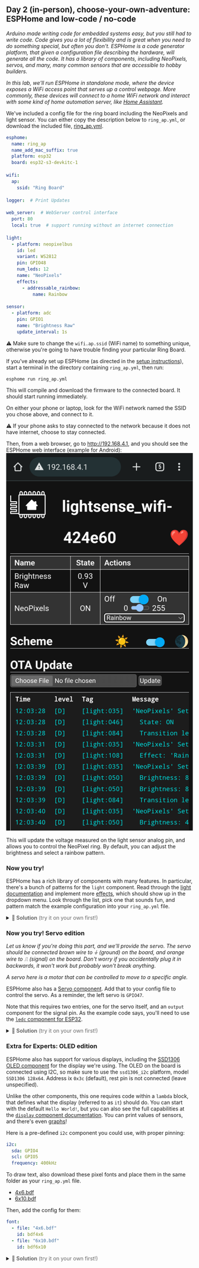 ## Day 2 (in-person), choose-your-own-adventure: ESPHome and low-code / no-code

_Arduino made writing code for embedded systems easy, but you still had to write code._
_Code gives you a lot of flexibility and is great when you need to do something special, but often you don't._
_ESPHome is a code generator platform, that given a configuration file describing the hardware, will generate all the code._
_It has a library of components, including NeoPixels, servos, and many, many common sensors that are accessible to hobby builders._

_In this lab, we'll run ESPHome in standalone mode, where the device exposes a WiFi access point that serves up a control webpage._
_More commonly, these devices will connect to a home WiFi network and interact with some kind of home automation server, like [Home Assistant](https://www.home-assistant.io/)._

We've included a config file for the ring board including the NeoPixels and light sensor.
You can either copy the description below to `ring_ap.yml`, or download the included file, [ring_ap.yml](https://raw.githubusercontent.com/ducky64/lacc23-embedded/main/esphome/ring_ap.yml).

```yaml
esphome:
  name: ring_ap
  name_add_mac_suffix: true
  platform: esp32
  board: esp32-s3-devkitc-1

wifi:
  ap:
    ssid: "Ring Board"

logger:  # Print Updates

web_server:  # WebServer control interface
  port: 80
  local: true  # support running without an internet connection

light:
  - platform: neopixelbus
    id: led
    variant: WS2812
    pin: GPIO48
    num_leds: 12
    name: "NeoPixels"
    effects:
      - addressable_rainbow:
          name: Rainbow

sensor:
  - platform: adc
    pin: GPIO1
    name: "Brightness Raw"
    update_interval: 1s
```

⚠️ Make sure to change the `wifi.ap.ssid` (WiFi name) to something unique, otherwise you're going to have trouble finding your particular Ring Board.

If you've already set up ESPHome (as directed in the [setup instructions](lab2_0.md)), start a terminal in the directory containing `ring_ap.yml`, then run:
```commandline
esphome run ring_ap.yml
```

This will compile and download the firmware to the connected board.
It should start running immediately.

On either your phone or laptop, look for the WiFi network named the SSID you chose above, and connect to it.

⚠️ If your phone asks to stay connected to the network because it does not have internet, choose to stay connected.

Then, from a web browser, go to http://192.168.4.1, and you should see the ESPHome web interface (example for Android):  
![ESPHome web interface](esphome_android.png)

This will update the voltage measured on the light sensor analog pin, and allows you to control the NeoPixel ring.
By default, you can adjust the brightness and select a rainbow pattern.


### Now you try!

ESPHome has a rich library of components with many features.
In particular, there's a bunch of patterns for the `light` component.
Read through the [light documentation](https://esphome.io/components/light/index.html) and implement more [effects](https://esphome.io/components/light/index.html#light-effects), which should show up in the dropdown menu.
Look through the list, pick one that sounds fun, and pattern match the example configuration into your `ring_ap.yml` file.

<details><summary><span style="color:DimGrey"><b>🤔 Solution</b> (try it on your own first!)</span></summary>

  One example might be to add an `addressable_color_wipe` (which scrolls random colors down the chain): 

  ```yaml
  esphome:
    name: ring_ap
    name_add_mac_suffix: true
    platform: esp32
    board: esp32-s3-devkitc-1
  
  wifi:
    ap:
      ssid: "Ring Board"
  
  logger:  # Print Updates
  
  web_server:  # WebServer control interface
    port: 80
    local: true  # support running without an internet connection
  
  light:
    - platform: neopixelbus
      id: led
      variant: WS2812
      pin: GPIO48
      num_leds: 12
      name: "NeoPixels"
      effects:
        - addressable_rainbow:
            name: Rainbow
        - addressable_color_wipe:
            name: Color Wipe Effect With Custom Values
  
  sensor:
    - platform: adc
      pin: GPIO1
      name: "Brightness Raw"
      update_interval: 1s
  ```
</details>


### Now you try! Servo edition

_Let us know if you're doing this part, and we'll provide the servo._
_The servo should be connected brown wire to ⏚ (ground) on the board, and orange wire to ⎍ (signal) on the board._
_Don't worry if you accidentally plug it in backwards, it won't work but probably won't break anything_.

_A servo here is a motor that can be controlled to move to a specific angle._

ESPHome also has a [Servo component](https://esphome.io/components/servo.html).
Add that to your config file to control the servo.
As a reminder, the left servo is `GPIO47`.

Note that this requires two entries, one for the servo itself, and an `output` component for the signal pin.
As the example code says, you'll need to use the [`ledc` component for ESP32](https://esphome.io/components/output/ledc.html).

<details><summary><span style="color:DimGrey"><b>🤔 Solution</b> (try it on your own first!)</span></summary>

  You only need to add the `servo` and `output` components to the top level of the config file.

  ```yaml
  esphome:
    name: ring_ap
    name_add_mac_suffix: true
    platform: esp32
    board: esp32-s3-devkitc-1
  
  wifi:
    ap:
      ssid: "Ring Board"
  
  logger:  # Print Updates
  
  web_server:  # WebServer control interface
    port: 80
    local: true  # support running without an internet connection
  
  light:
    - platform: neopixelbus
      id: led
      variant: WS2812
      pin: GPIO48
      num_leds: 12
      name: "NeoPixels"
      effects:
        - addressable_rainbow:
            name: Rainbow
        - addressable_color_wipe:
            name: Color Wipe Effect With Custom Values
  
  sensor:
    - platform: adc
      pin: GPIO1
      name: "Brightness Raw"
      update_interval: 1s
      
  servo:
    - id: left_servo
      output: pwm_output
  
  output:
    - platform: ledc
      id: left_servo
      pin: GPIO47
      frequency: 50 Hz
  ```
</details>


### Extra for Experts: OLED edition

ESPHome also has support for various displays, including the [SSD1306 OLED component](https://esphome.io/components/display/ssd1306.html) for the display we're using.
The OLED on the board is connected using I2C, so make sure to use the `ssd1306_i2c` platform, model `SSD1306 128x64`.
Address ix `0x3c` (default), rest pin is not connected (leave unspecified).

Unlike the other components, this one requires code within a `lambda` block, that defines what the display (referred to as `it`) should do.
You can start with the default `Hello World!`, but you can also see the full capabilities at the [`display` component documentation](https://esphome.io/components/display/index.html).
You can print values of sensors, and there's even [graphs](https://esphome.io/components/display/index.html#graph-component)!

Here is a pre-defined `i2c` component you could use, with proper pinning:
```yaml
i2c:
  sda: GPIO4
  scl: GPIO5
  frequency: 400kHz
```

To draw text, also download these pixel fonts and place them in the same folder as your `ring_ap.yml` file.
- [4x6.bdf](esphome/fonts/4x6.bdf)
- [6x10.bdf](esphome/fonts/6x10.bdf)

Then, add the config for them:
```yaml
font:
  - file: "4x6.bdf"
    id: bdf4x6
  - file: "6x10.bdf"
    id: bdf6x10
```


<details><summary><span style="color:DimGrey"><b>🤔 Solution</b> (try it on your own first!)</span></summary>

  ```yaml
  esphome:
    name: ring_ap
    name_add_mac_suffix: true
    platform: esp32
    board: esp32-s3-devkitc-1
  
  wifi:
    ap:
      ssid: "Ring Board"
  
  logger:  # Print Updates
  
  web_server:  # WebServer control interface
    port: 80
    local: true  # support running without an internet connection
  
  light:
    - platform: neopixelbus
      id: led
      variant: WS2812
      pin: GPIO48
      num_leds: 12
      name: "NeoPixels"
      effects:
        - addressable_rainbow:
            name: Rainbow
        - addressable_color_wipe:
            name: Color Wipe Effect With Custom Values
  
  sensor:
    - platform: adc
      pin: GPIO1
      name: "Brightness Raw"
      update_interval: 1s
      
  font:
    - file: "4x6.bdf"  # characters actually 3x5 plus 1px descender
      id: bdf4x6
    - file: "6x10.bdf"  # characters actually 5x7 plus 2px descender
      id: bdf6x10
      
  i2c:
    sda: GPIO4
    scl: GPIO5
    frequency: 400kHz
    
  display:
    - platform: ssd1306_i2c
      model: "SSD1306 128x64"
      address: 0x3c
      lambda: |-
        it.print(0, 0, id(bdf6x10), "Hello World!");
        it.print(0, 10, id(bdf5x7), "The quick brown fox jumps over the lazy dog");

  ```
</details>
